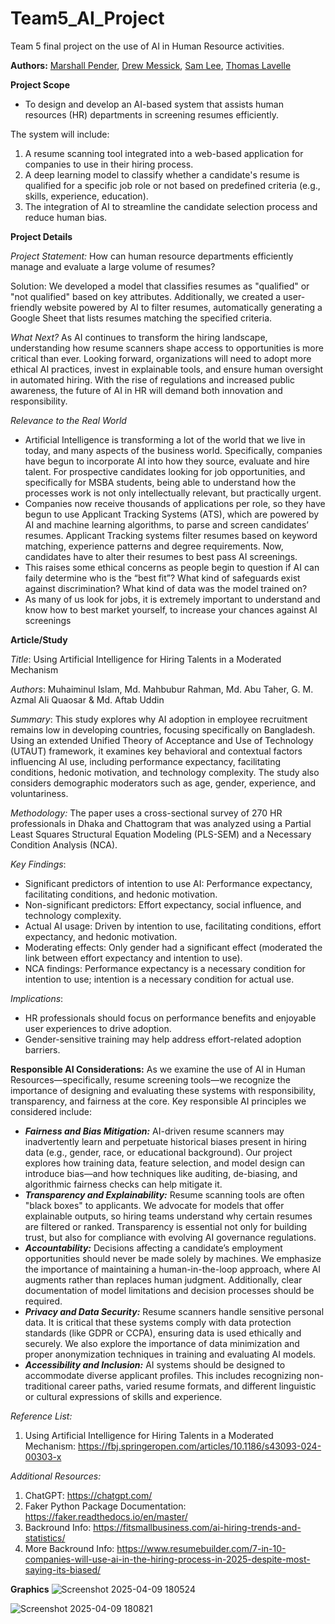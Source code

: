 # Team5_AI_Project

Team 5 final project on the use of AI in Human Resource activities. 

**Authors:** [Marshall Pender](https://github.com/marshallpender), [Drew Messick](https://github.com/drewmessick), [Sam Lee](https://github.com/SamLee0257), [Thomas Lavelle](https://github.com/tlav03)

**Project Scope** 

- To design and develop an AI-based system that assists human resources (HR) departments in screening resumes efficiently. 

The system will include:

1. A resume scanning tool integrated into a web-based application for companies to use in their hiring process.
2. A deep learning model to classify whether a candidate's resume is qualified for a specific job role or not based on predefined criteria (e.g., skills, experience, education).
3. The integration of AI to streamline the candidate selection process and reduce human bias.

**Project Details** 

*Project Statement:* How can human resource departments efficiently manage and evaluate a large volume of resumes? ​

Solution: We developed a model that classifies resumes as "qualified" or "not qualified" based on key attributes. Additionally, we created a user-friendly website powered by AI to filter resumes, automatically generating a Google Sheet that lists resumes matching the specified criteria.

*What Next?*
As AI continues to transform the hiring landscape, understanding how resume scanners shape access to opportunities is more critical than ever. Looking forward, organizations will need to adopt more ethical AI practices, invest in explainable tools, and ensure human oversight in automated hiring. With the rise of regulations and increased public awareness, the future of AI in HR will demand both innovation and responsibility.

*Relevance to the Real World*
- Artificial Intelligence is transforming a lot of the world that we live in today, and many aspects of the business world. Specifically, companies have begun to incorporate AI into how they source, evaluate and hire talent. For prospective candidates looking for job opportunities, and specifically for MSBA students, being able to understand how the processes work is not only intellectually relevant, but practically urgent.
- Companies now receive thousands of applications per role, so they have begun to use Applicant Tracking Systems (ATS), which are powered by AI and machine learning algorithms, to parse and screen candidates’ resumes. Applicant Tracking systems filter resumes based on keyword matching, experience patterns and degree requirements. Now, candidates have to alter their resumes to best pass AI screenings.
- This raises some ethical concerns as people begin to question if AI can faily determine who is the “best fit”? What kind of safeguards exist against discrimination? What kind of data was the model trained on?
- As many of us look for jobs, it is extremely important to understand and know how to best market yourself, to increase your chances against AI screenings

**Article/Study**

*Title*: Using Artificial Intelligence for Hiring Talents in a Moderated Mechanism

*Authors*: Muhaiminul Islam, Md. Mahbubur Rahman, Md. Abu Taher, G. M. Azmal Ali Quaosar & Md. Aftab Uddin

*Summary*: This study explores why AI adoption in employee recruitment remains low in developing countries, focusing specifically on Bangladesh. Using an extended Unified Theory of Acceptance and Use of Technology (UTAUT) framework, it examines key behavioral and contextual factors influencing AI use, including performance expectancy, facilitating conditions, hedonic motivation, and technology complexity. The study also considers demographic moderators such as age, gender, experience, and voluntariness.

*Methodology:* The paper uses a cross-sectional survey of 270 HR professionals in Dhaka and Chattogram that was analyzed using a Partial Least Squares Structural Equation Modeling (PLS-SEM) and a Necessary Condition Analysis (NCA).

*Key Findings*:
- Significant predictors of intention to use AI: Performance expectancy, facilitating conditions, and hedonic motivation.
- Non-significant predictors: Effort expectancy, social influence, and technology complexity.
- Actual AI usage: Driven by intention to use, facilitating conditions, effort expectancy, and hedonic motivation.
- Moderating effects: Only gender had a significant effect (moderated the link between effort expectancy and intention to use).
- NCA findings: Performance expectancy is a necessary condition for intention to use; intention is a necessary condition for actual use.

*Implications*: 
- HR professionals should focus on performance benefits and enjoyable user experiences to drive adoption.
- Gender-sensitive training may help address effort-related adoption barriers.

**Responsible AI Considerations:**
As we examine the use of AI in Human Resources—specifically, resume screening tools—we recognize the importance of designing and evaluating these systems with responsibility, transparency, and fairness at the core. Key responsible AI principles we considered include:
-  ***Fairness and Bias Mitigation:*** AI-driven resume scanners may inadvertently learn and perpetuate historical biases present in hiring data (e.g., gender, race, or educational background). Our project explores how training data, feature selection, and model design can introduce bias—and how techniques like auditing, de-biasing, and algorithmic fairness checks can help mitigate it.
-  ***Transparency and Explainability:*** Resume scanning tools are often "black boxes" to applicants. We advocate for models that offer explainable outputs, so hiring teams understand why certain resumes are filtered or ranked. Transparency is essential not only for building trust, but also for compliance with evolving AI governance regulations.
-  ***Accountability:*** Decisions affecting a candidate’s employment opportunities should never be made solely by machines. We emphasize the importance of maintaining a human-in-the-loop approach, where AI augments rather than replaces human judgment. Additionally, clear documentation of model limitations and decision processes should be required.
-  ***Privacy and Data Security:*** Resume scanners handle sensitive personal data. It is critical that these systems comply with data protection standards (like GDPR or CCPA), ensuring data is used ethically and securely. We also explore the importance of data minimization and proper anonymization techniques in training and evaluating AI models.
-  ***Accessibility and Inclusion:*** AI systems should be designed to accommodate diverse applicant profiles. This includes recognizing non-traditional career paths, varied resume formats, and different linguistic or cultural expressions of skills and experience.

*Reference List:*
1. Using Artificial Intelligence for Hiring Talents in a Moderated Mechanism: https://fbj.springeropen.com/articles/10.1186/s43093-024-00303-x

*Additional Resources:*
1. ChatGPT: https://chatgpt.com/
2. Faker Python Package Documentation: https://faker.readthedocs.io/en/master/
3. Backround Info: https://fitsmallbusiness.com/ai-hiring-trends-and-statistics/
4. More Backround Info: https://www.resumebuilder.com/7-in-10-companies-will-use-ai-in-the-hiring-process-in-2025-despite-most-saying-its-biased/

**Graphics**
![Screenshot 2025-04-09 180524](https://github.com/user-attachments/assets/5de61952-8736-4d93-a390-63083958033f)

![Screenshot 2025-04-09 180821](https://github.com/user-attachments/assets/58aa7c4c-c7ea-4340-8c7b-cd5541448a3b)


